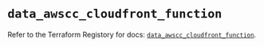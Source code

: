 # `data_awscc_cloudfront_function`

Refer to the Terraform Registory for docs: [`data_awscc_cloudfront_function`](https://registry.terraform.io/providers/hashicorp/awscc/0.70.0/docs/data-sources/cloudfront_function).
